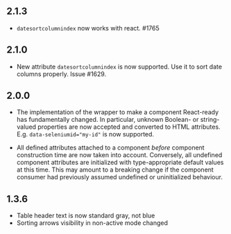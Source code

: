 ## 2.1.3

- `datesortcolumnindex` now works with react. #1765

## 2.1.0

- New attribute `datesortcolumnindex` is now supported. Use it to sort date columns properly. Issue #1629.

## 2.0.0

- The implementation of the wrapper to make a component React-ready has
  fundamentally changed. In particular, unknown Boolean- or
  string-valued properties are now accepted and converted to HTML
  attributes. E.g. `data-seleniumid="my-id"` is now supported.

- All defined attributes attached to a component _before_ component
  construction time are now taken into account. Conversely, all undefined
  component attributes are initialized with type-appropriate default
  values at this time. This may amount to a breaking change if the
  component consumer had previously assumed undefined or uninitialized
  behaviour.

## 1.3.6

- Table header text is now standard gray, not blue
- Sorting arrows visibility in non-active mode changed
